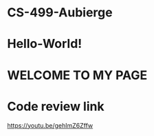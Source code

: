 # CS-499-Aubierge

# Hello-World!

# WELCOME TO MY PAGE
# Code review link  
https://youtu.be/gehImZ6Zffw
